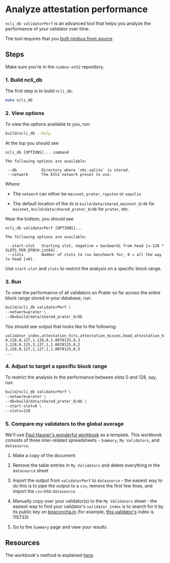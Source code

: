 # Analyze attestation performance

`ncli_db validatorPerf` is an advanced tool that helps you analyze the performance of your validator over time.

The tool requires that you [built nimbus from source](./build.md).

## Steps

Make sure you're in the `nimbus-eth2` repository.

### 1. Build ncli_db
The first step is to build `ncli_db`:
```sh
make ncli_db
```

### 2. View options

To view the options available to you, run:
```sh
build/ncli_db --help
```

At the top you should see

```
ncli_db [OPTIONS]... command

The following options are available:

 --db           Directory where `nbc.sqlite` is stored.
 --network      The Eth2 network preset to use.
```

Where:

- The `network` can either be `mainnet`, `prater`, `ropsten` or `sepolia`

- The default location of the `db`  is `build/data/shared_mainnet_0/db` for `mainnet`, `build/data/shared_prater_0/db` for `prater`, etc.


Near the bottom, you should see

```
ncli_db validatorPerf [OPTIONS]...

The following options are available:

 --start-slot   Starting slot, negative = backwards from head [=-128 * SLOTS_PER_EPOCH.int64].
 --slots        Number of slots to run benchmark for, 0 = all the way to head [=0].
```

Use `start-slot` and `slots` to restrict the analysis on a specific block range.

### 3. Run

To view the performance of all validators on Prater so far across the entire block range stored in your database, run:
```sh
build/ncli_db validatorPerf \
--network=prater \
--db=build/data/shared_prater_0/db
```

You should see output that looks like to the following:

```
validator_index,attestation_hits,attestation_misses,head_attestation_hits,head_attestation_misses,target_attestation_hits,target_attestation_misses,delay_avg,first_slot_head_attester_when_first_slot_empty,first_slot_head_attester_when_first_slot_not_empty
0,128,0,127,1,128,0,1.0078125,0,3
1,128,0,125,3,127,1,1.0078125,0,2
2,128,0,127,1,127,1,1.0078125,0,5
...
```

### 4. Adjust to target a specific block range

To restrict the analysis to the performance between slots 0 and 128, say, run:
```sh
build/ncli_db validatorPerf \
--network=prater \
--db=build/data/shared_prater_0/db \
--start-slot=0 \
--slots=128
```

### 5. Compare my validators to the global average

We'll use [Paul Hauner's wonderful workbook](https://docs.google.com/spreadsheets/d/1SNFf4LsDOK91SWuQZm9DYBoX9JNQNMKHw66Rv0l5EGo/) as a template. This workbook consists of three inter-related spreadsheets - `Summary`, `My Validators`, and `datasource`.

1. Make a copy of the document

2. Remove the table entries in `My Validators` and delete everything in the `datasource` sheet

3. Import the output from `validatorPerf` to `datasource` - the easiest way to do this is to pipe the output to a `csv`, remove the first few lines, and import the `csv` into `datasource`

4. Manually copy over your validator(s) to the `My Validators` sheet  - the easiest way to find your validator's  `validator_index` is to search for it by its public key on [beaconcha.in](https://beaconcha.in/) (for example, [this validator's](https://beaconcha.in/validator/115733) index is 115733)

5. Go to the `Summary` page and view your results


## Resources

The workbook's method  is explained [here](https://hackmd.io/xQfi83kHQpm05-aAFVV0DA?view).


